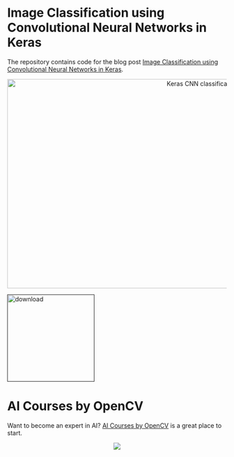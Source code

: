 # Image Classification using Convolutional Neural Networks in Keras

The repository contains code for the blog post [Image Classification using Convolutional Neural Networks in Keras](https://www.learnopencv.com/image-classification-using-convolutional-neural-networks-in-keras).

<p align="center"><img src="https://learnopencv.com/wp-content/uploads/2017/11/cnn-schema1.jpg" alt="Keras CNN classification" width="880" height="480"></p>

[<img src="https://learnopencv.com/wp-content/uploads/2022/07/download-button-e1657285155454.png" alt="download" width="200">]()

# AI Courses by OpenCV

Want to become an expert in AI? [AI Courses by OpenCV](https://opencv.org/courses/) is a great place to start. 

<a href="https://opencv.org/courses/">
<p align="center"> 
<img src="https://www.learnopencv.com/wp-content/uploads/2020/04/AI-Courses-By-OpenCV-Github.png">
</p>
</a>
